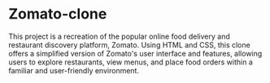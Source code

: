 # Zomato-clone
This project is a recreation of the popular online food delivery and restaurant discovery platform, Zomato. Using HTML and CSS, this clone offers a simplified version of Zomato's user interface and features, allowing users to explore restaurants, view menus, and place food orders within a familiar and user-friendly environment.
